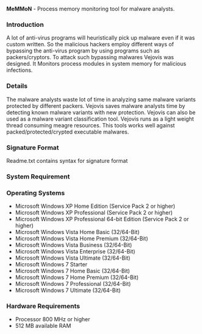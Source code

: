 **MeMMoN** - Process memory monitoring tool for malware analysts.

### Introduction ###
A lot of anti-virus programs will heuristically pick up malware even if it was custom written. So the malicious hackers employ different ways of bypassing the anti-virus program by using programs such as packers/cryptors. To attack such bypassing malwares Vejovis was designed. It Monitors process modules in system memory for malicious infections.


### Details ###

The malware analysts waste lot of time in analyzing same malware variants protected by different packers.
Vejovis saves malware analysts time by detecting known malware variants with new protection.
Vejovis can also be used as a malware variant classification tool.
Vejovis runs as a light weight thread consuming meagre resources.
This tools works well against packed/protected/crypted executable malwares.

### Signature Format ###

Readme.txt contains syntax for signature format

### System Requirement ###

### Operating Systems ###
  * Microsoft Windows XP Home Edition (Service Pack 2 or higher)
  * Microsoft Windows XP Professional (Service Pack 2 or higher)
  * Microsoft Windows XP Professional 64-bit Edition (Service Pack 2 or higher)
  * Microsoft Windows Vista Home Basic (32/64-Bit)
  * Microsoft Windows Vista Home Premium (32/64-Bit)
  * Microsoft Windows Vista Business (32/64-Bit)
  * Microsoft Windows Vista Enterprise (32/64-Bit)
  * Microsoft Windows Vista Ultimate (32/64-Bit)
  * Microsoft Windows 7 Starter
  * Microsoft Windows 7 Home Basic (32/64-Bit)
  * Microsoft Windows 7 Home Premium (32/64-Bit)
  * Microsoft Windows 7 Professional (32/64-Bit)
  * Microsoft Windows 7 Ultimate (32/64-Bit)

### Hardware Requirements ###
  * Processor 800 MHz or higher
  * 512 MB available RAM